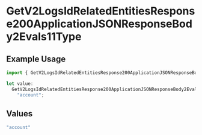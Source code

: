 # GetV2LogsIdRelatedEntitiesResponse200ApplicationJSONResponseBody2Evals11Type

## Example Usage

```typescript
import { GetV2LogsIdRelatedEntitiesResponse200ApplicationJSONResponseBody2Evals11Type } from "orq-poc-typescript-multi-env-version/models/operations";

let value:
  GetV2LogsIdRelatedEntitiesResponse200ApplicationJSONResponseBody2Evals11Type =
    "account";
```

## Values

```typescript
"account"
```